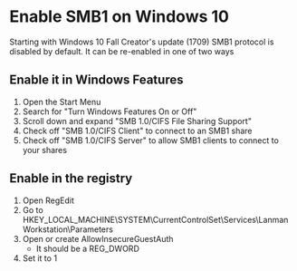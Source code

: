 # Enable SMB1 on Windows 10

Starting with Windows 10 Fall Creator's update (1709) SMB1 protocol is disabled by default. It can be re-enabled in one of two ways

## Enable it in Windows Features

1. Open the Start Menu
2. Search for "Turn Windows Features On or Off"
3. Scroll down and expand "SMB 1.0/CIFS File Sharing Support"
4. Check off "SMB 1.0/CIFS Client" to connect to an SMB1 share
5. Check off "SMB 1.0/CIFS Server" to allow SMB1 clients to connect to your shares

## Enable in the registry

1. Open RegEdit
2. Go to HKEY_LOCAL_MACHINE\SYSTEM\CurrentControlSet\Services\LanmanWorkstation\Parameters
3. Open or create AllowInsecureGuestAuth
    - It should be a REG_DWORD
4. Set it to 1
